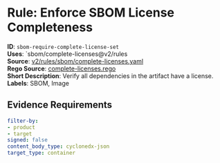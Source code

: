 # Rule: Enforce SBOM License Completeness

**ID**: `sbom-require-complete-license-set`  
**Uses**: `sbom/complete-licenses@v2/rules  
**Source**: [v2/rules/sbom/complete-licenses.yaml](https://github.com/scribe-public/sample-policies/v2/rules/sbom/complete-licenses.yaml)  
**Rego Source**: [complete-licenses.rego](https://github.com/scribe-public/sample-policies/v2/rules/sbom/complete-licenses.rego)  
**Short Description**: Verify all dependencies in the artifact have a license.  
**Labels**: SBOM, Image

## Evidence Requirements

```yaml
filter-by:
- product
- target
signed: false
content_body_type: cyclonedx-json
target_type: container
```
